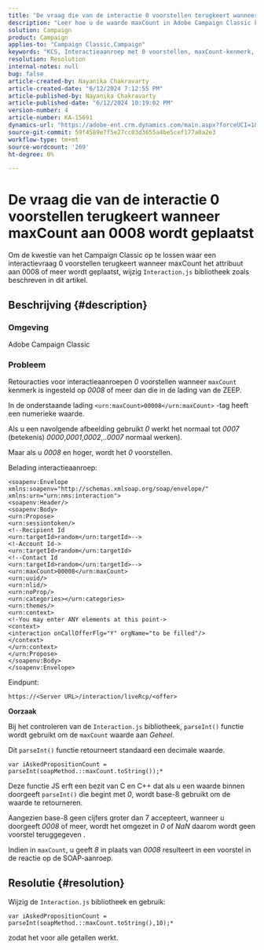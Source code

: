 ```yaml
---
title: "De vraag die van de interactie 0 voorstellen terugkeert wanneer maxCount aan 0008 wordt geplaatst."
description: "Leer hoe u de waarde maxCount in Adobe Campaign Classic kunt parseren tot Geheel getal wanneer het kenmerk maxCount op 0008 of meer is ingesteld."
solution: Campaign
product: Campaign
applies-to: "Campaign Classic,Campaign"
keywords: "KCS, Interactieaanroep met 0 voorstellen, maxCount-kenmerk, 0008, SOAP-lading, Adobe Campaign, Adobe Campaign Classic"
resolution: Resolution
internal-notes: null
bug: false
article-created-by: Nayanika Chakravarty
article-created-date: "6/12/2024 7:12:55 PM"
article-published-by: Nayanika Chakravarty
article-published-date: "6/12/2024 10:19:02 PM"
version-number: 4
article-number: KA-15691
dynamics-url: "https://adobe-ent.crm.dynamics.com/main.aspx?forceUCI=1&pagetype=entityrecord&etn=knowledgearticle&id=6cc562c3-ef28-ef11-840a-000d3a3764e0"
source-git-commit: 59f4589e7f5e27cc03d3655a4be5cef177a0a2e3
workflow-type: tm+mt
source-wordcount: '269'
ht-degree: 0%

---
```


# De vraag die van de interactie 0 voorstellen terugkeert wanneer maxCount aan 0008 wordt geplaatst


Om de kwestie van het Campaign Classic op te lossen waar een interactievraag 0 voorstellen terugkeert wanneer maxCount het attribuut aan 0008 of meer wordt geplaatst, wijzig `Interaction.js` bibliotheek zoals beschreven in dit artikel.

## Beschrijving {#description}


### Omgeving

Adobe Campaign Classic

### Probleem

Retouracties voor interactieaanroepen *0* voorstellen wanneer `maxCount` kenmerk is ingesteld op *0008* of meer dan die in de lading van de ZEEP.

In de onderstaande lading `<urn:maxCount>00008</urn:maxCount>` -tag heeft een numerieke waarde.

Als u een navolgende afbeelding gebruikt *0* werkt het normaal tot *0007* (betekenis) *0000*,*0001*,*0002*,..*0007* normaal werken).

Maar als u *0008* en hoger, wordt het *0* voorstellen.

Belading interactieaanroep:


```
<soapenv:Envelope xmlns:soapenv="http://schemas.xmlsoap.org/soap/envelope/" xmlns:urn="urn:nms:interaction">
<soapenv:Header/>
<soapenv:Body>
<urn:Propose>
<urn:sessiontoken/>
<!--Recipient Id
<urn:targetId>random</urn:targetId>-->
<!-Account Id->
<urn:targetId>random</urn:targetId>
<!--Contact Id
<urn:targetId>random</urn:targetId>-->
<urn:maxCount>00008</urn:maxCount>
<urn:uuid/>
<urn:nlid/>
<urn:noProp/>
<urn:categories></urn:categories>
<urn:themes/>
<urn:context>
<!-You may enter ANY elements at this point->
<context>
<interaction onCallOfferFlg="Y" orgName="to be filled"/>
</context>
</urn:context>
</urn:Propose>
</soapenv:Body>
</soapenv:Envelope>
```


Eindpunt:

`https://<Server URL>/interaction/liveRcp/<offer>`

<b>Oorzaak</b>

Bij het controleren van de `Interaction.js` bibliotheek, `parseInt()` functie wordt gebruikt om de `maxCount` waarde aan *Geheel*.

Dit `parseInt()` functie retourneert standaard een decimale waarde.


```
var iAskedPropositionCount = parseInt(soapMethod.::maxCount.toString());*
```


Deze functie JS erft een bezit van C en C++ dat als u een waarde binnen doorgeeft `parseInt()` die begint met *0*, wordt base-8 gebruikt om de waarde te retourneren.

Aangezien base-8 geen cijfers groter dan 7 accepteert, wanneer u doorgeeft *0008* of meer, wordt het omgezet in *0* of *NaN* daarom wordt geen voorstel teruggegeven .

Indien in `maxCount`, u geeft *8* in plaats van *0008* resulteert in een voorstel in de reactie op de SOAP-aanroep.


## Resolutie {#resolution}


Wijzig de `Interaction.js` bibliotheek en gebruik:


```
var iAskedPropositionCount = parseInt(soapMethod.::maxCount.toString(),10);*
```


zodat het voor alle getallen werkt.
